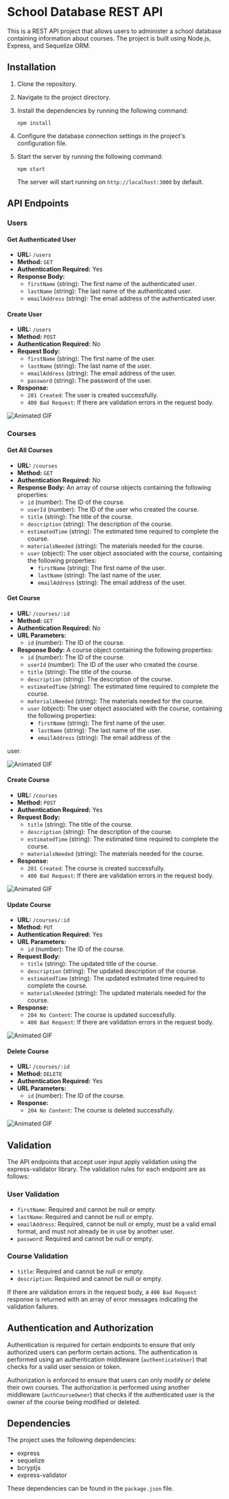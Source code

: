 # School Database REST API

This is a REST API project that allows users to administer a school database containing information about courses. The project is built using Node.js, Express, and Sequelize ORM.

## Installation

1. Clone the repository.
2. Navigate to the project directory.
3. Install the dependencies by running the following command:

   ```
   npm install
   ```

4. Configure the database connection settings in the project's configuration file.
5. Start the server by running the following command:

   ```
   npm start
   ```

   The server will start running on `http://localhost:3000` by default.

## API Endpoints

### Users

#### Get Authenticated User

- **URL:** `/users`
- **Method:** `GET`
- **Authentication Required:** Yes
- **Response Body:**
  - `firstName` (string): The first name of the authenticated user.
  - `lastName` (string): The last name of the authenticated user.
  - `emailAddress` (string): The email address of the authenticated user.

#### Create User

- **URL:** `/users`
- **Method:** `POST`
- **Authentication Required:** No
- **Request Body:**
  - `firstName` (string): The first name of the user.
  - `lastName` (string): The last name of the user.
  - `emailAddress` (string): The email address of the user.
  - `password` (string): The password of the user.
- **Response:**
  - `201 Created`: The user is created successfully.
  - `400 Bad Request`: If there are validation errors in the request body.

![Animated GIF](./public/images/RestApiCreateAndGetUserExample.gif)

### Courses

#### Get All Courses

- **URL:** `/courses`
- **Method:** `GET`
- **Authentication Required:** No
- **Response Body:** An array of course objects containing the following properties:
  - `id` (number): The ID of the course.
  - `userId` (number): The ID of the user who created the course.
  - `title` (string): The title of the course.
  - `description` (string): The description of the course.
  - `estimatedTime` (string): The estimated time required to complete the course.
  - `materialsNeeded` (string): The materials needed for the course.
  - `user` (object): The user object associated with the course, containing the following properties:
    - `firstName` (string): The first name of the user.
    - `lastName` (string): The last name of the user.
    - `emailAddress` (string): The email address of the user.

#### Get Course

- **URL:** `/courses/:id`
- **Method:** `GET`
- **Authentication Required:** No
- **URL Parameters:**
  - `id` (number): The ID of the course.
- **Response Body:** A course object containing the following properties:
  - `id` (number): The ID of the course.
  - `userId` (number): The ID of the user who created the course.
  - `title` (string): The title of the course.
  - `description` (string): The description of the course.
  - `estimatedTime` (string): The estimated time required to complete the course.
  - `materialsNeeded` (string): The materials needed for the course.
  - `user` (object): The user object associated with the course, containing the following properties:
    - `firstName` (string): The first name of the user.
    - `lastName` (string): The last name of the user.
    - `emailAddress` (string): The email address of the

 user.
 
 ![Animated GIF](./public/images/RestApiGetCoursesExample.gif)

#### Create Course

- **URL:** `/courses`
- **Method:** `POST`
- **Authentication Required:** Yes
- **Request Body:**
  - `title` (string): The title of the course.
  - `description` (string): The description of the course.
  - `estimatedTime` (string): The estimated time required to complete the course.
  - `materialsNeeded` (string): The materials needed for the course.
- **Response:**
  - `201 Created`: The course is created successfully.
  - `400 Bad Request`: If there are validation errors in the request body.

![Animated GIF](./public/images/RestApiCreateCourseExample.gif)

#### Update Course

- **URL:** `/courses/:id`
- **Method:** `PUT`
- **Authentication Required:** Yes
- **URL Parameters:**
  - `id` (number): The ID of the course.
- **Request Body:**
  - `title` (string): The updated title of the course.
  - `description` (string): The updated description of the course.
  - `estimatedTime` (string): The updated estimated time required to complete the course.
  - `materialsNeeded` (string): The updated materials needed for the course.
- **Response:**
  - `204 No Content`: The course is updated successfully.
  - `400 Bad Request`: If there are validation errors in the request body.

![Animated GIF](./public/images/RestApiUpdateCourseExample.gif)

#### Delete Course

- **URL:** `/courses/:id`
- **Method:** `DELETE`
- **Authentication Required:** Yes
- **URL Parameters:**
  - `id` (number): The ID of the course.
- **Response:**
  - `204 No Content`: The course is deleted successfully.

![Animated GIF](./public/images/RestApiDeleteCourseExample.gif)

## Validation

The API endpoints that accept user input apply validation using the express-validator library. The validation rules for each endpoint are as follows:

### User Validation

- `firstName`: Required and cannot be null or empty.
- `lastName`: Required and cannot be null or empty.
- `emailAddress`: Required, cannot be null or empty, must be a valid email format, and must not already be in use by another user.
- `password`: Required and cannot be null or empty.

### Course Validation

- `title`: Required and cannot be null or empty.
- `description`: Required and cannot be null or empty.

If there are validation errors in the request body, a `400 Bad Request` response is returned with an array of error messages indicating the validation failures.

## Authentication and Authorization

Authentication is required for certain endpoints to ensure that only authorized users can perform certain actions. The authentication is performed using an authentication middleware (`authenticateUser`) that checks for a valid user session or token.

Authorization is enforced to ensure that users can only modify or delete their own courses. The authorization is performed using another middleware (`authCourseOwner`) that checks if the authenticated user is the owner of the course being modified or deleted.

## Dependencies

The project uses the following dependencies:

- express
- sequelize
- bcryptjs
- express-validator

These dependencies can be found in the `package.json` file.
